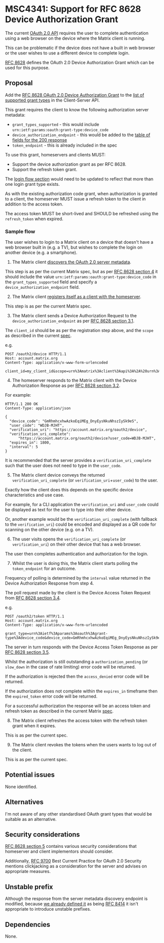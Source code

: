 # MSC4341: Support for RFC 8628 Device Authorization Grant

The current [OAuth 2.0 API](https://spec.matrix.org/v1.15/client-server-api/#oauth-20-api) requires the user to complete
authentication using a web browser on the device where the Matrix client is running.

This can be problematic if the device does not have a built in web browser or the user wishes to use a different device
to complete login.

[RFC 8628](https://datatracker.ietf.org/doc/html/rfc8628) defines the OAuth 2.0 Device Authorization Grant which can be
used for this purpose.

## Proposal

Add the [RFC 8628 OAuth 2.0 Device Authorization Grant](https://datatracker.ietf.org/doc/html/rfc8628) to the [list of supported
grant types](https://spec.matrix.org/v1.15/client-server-api/#grant-types) in the Client-Server API.

This grant requires the client to know the following authorization server metadata:

- `grant_types_supported` - this would include `urn:ietf:params:oauth:grant-type:device_code`
- `device_authorization_endpoint` - this would be added to the [table of fields for the 200 response](https://spec.matrix.org/v1.15/client-server-api/#server-metadata-discovery)
- `token_endpoint` - this is already included in the spec

To use this grant, homeservers and clients MUST:

- Support the device authorization grant as per RFC 8628.
- Support the refresh token grant.

The [login flow section](https://spec.matrix.org/v1.15/client-server-api/#login-flow) would need to be updated to
reflect that more than one login grant type exists.

As with the existing authorization code grant, when authorization is granted to a client, the homeserver MUST issue a
refresh token to the client in addition to the access token.

The access token MUST be short-lived and SHOULD be refreshed using the `refresh_token` when expired.

### Sample flow

The user wishes to login to a Matrix client on a device that doesn't have a web browser built in (e.g. a TV), but wishes
to complete the login on another device (e.g. a smartphone).

1. The Matrix client [discovers the OAuth 2.0 server metadata](https://spec.matrix.org/v1.15/client-server-api/#server-metadata-discovery).

This step is as per the current Matrix spec, but as per [RFC 8628 section 4](https://datatracker.ietf.org/doc/html/rfc8628#section-4)
it should include the value `urn:ietf:params:oauth:grant-type:device_code` in the `grant_types_supported` field and specify
a `device_authorization_endpoint` field.

2. The Matrix client  [registers itself as a client with the homeserver](https://spec.matrix.org/v1.15/client-server-api/#client-registration).

This step is as per the current Matrix spec.

3. The Matrix client sends a Device Authorization Request to the `device_authorization_endpoint` as per [RFC 8628 section 3.1](https://datatracker.ietf.org/doc/html/rfc8628#section-3.1).

The `client_id` should be as per the registration step above, and the `scope` as described in the current [spec](https://spec.matrix.org/v1.15/client-server-api/#scope).

e.g.

```http
POST /oauth2/device HTTP/1.1
Host: account.matrix.org
Content-Type: application/x-www-form-urlencoded

client_id=my_client_id&scope=urn%3Amatrix%3Aclient%3Aapi%3A%2A%20urn%3Amatrix%3Aclient%3Adevice%3AABCDEGH
```

4. The homeserver responds to the Matrix client with the Device Authorization Response as per [RFC 8628 section 3.2](https://datatracker.ietf.org/doc/html/rfc8628#section-3.2).

For example:

```http
HTTP/1.1 200 OK
Content-Type: application/json

{
  "device_code": "GmRhmhcxhwAzkoEqiMEg_DnyEysNkuNhszIySk9eS",
  "user_code": "WDJB-MJHT",
  "verification_uri": "https://account.matrix.org/oauth2/device",
  "verification_uri_complete":
      "https://account.matrix.org/oauth2/device?user_code=WDJB-MJHT",
  "expires_in": 1800,
  "interval": 5
}
```

It is recommended that the server provides a `verification_uri_complete` such that the user does not need to type in the
`user_code`.

5. The Matrix client device conveys the returned `verification_uri_complete` (or `verification_uri`+`user_code`) to the user.

Exactly how the client does this depends on the specific device characteristics and use case.

For example, for a CLI application the `verification_uri` and `user_code` could be displayed as text for the user to
type into their other device.

Or, another example would be the `verification_uri_complete` (with fallback to the `verification_uri`) could be encoded
and displayed as a QR code for scanning on the other device (e.g. on a TV).

6. The user visits opens the `verification_uri_complete` (or `verification_uri`) on their other device that has a web browser.

The user then completes authentication and authorization for the login.

7. Whilst the user is doing this, the Matrix client starts polling the `token_endpoint` for an outcome.

Frequency of polling is determined by the `interval` value returned in the Device Authorization Response from step 4.

The poll request made by the client is the Device Access Token Request from [RFC 8628 section 3.4](https://datatracker.ietf.org/doc/html/rfc8628#section-3.4).

e.g.

```http
POST /oauth2/token HTTP/1.1
Host: account.matrix.org
Content-Type: application/x-www-form-urlencoded

grant_type=urn%3Aietf%3Aparams%3Aoauth%3Agrant-type%3Adevice_code&device_code=GmRhmhcxhwAzkoEqiMEg_DnyEysNkuNhszIySk9eS&client_id=my_client_id
```

The server in turn responds with the Device Access Token Response as per [RFC 8628 section 3.5](https://datatracker.ietf.org/doc/html/rfc8628#section-3.5).

Whilst the authorization is still outstanding a `authorization_pending` (or `slow_down` in the case of rate limiting)
error code will be returned.

If the authorization is rejected then the `access_denied` error code will be returned.

If the authorization does not complete within the `expires_in` timeframe then the `expired_token` error code will be returned.

For a successful authorization the response will be an access token and refresh token as described in the current Matrix
[spec](https://spec.matrix.org/v1.15/client-server-api/#login-flow).

8. The Matrix client refreshes the access token with the refresh token grant when it expires.

This is as per the current spec.

9. The Matrix client revokes the tokens when the users wants to log out of the client.

This is as per the current spec.

## Potential issues

None identified.

## Alternatives

I'm not aware of any other standardised OAuth grant types that would be suitable as an alternative.

## Security considerations

[RFC 8628 section 5](https://datatracker.ietf.org/doc/html/rfc8628#section-5) contains various security considerations
that homeserver and client implementors should consider.

Additionally, [RFC 9700](https://datatracker.ietf.org/doc/html/rfc9700) Best Current Practice for OAuth 2.0 Security
mentions clickjacking as a consideration for the server and advises on appropriate measures.

## Unstable prefix

Although the response from the server metadata discovery endpoint is modified, because
[we already defined it](https://spec.matrix.org/v1.15/client-server-api/#get_matrixclientv1auth_metadata) as being
[RFC 8414](https://datatracker.ietf.org/doc/html/rfc8414) it isn't appropriate to introduce unstable prefixes.

## Dependencies

None.
